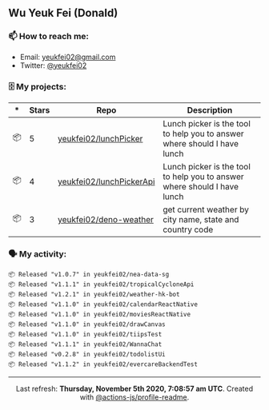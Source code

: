 ## Wu Yeuk Fei (Donald)

### 📫 How to reach me:

- Email: [yeukfei02@gmail.com](yeukfei02@gmail.com)
- Twitter: [@yeukfei02](https://twitter.com/yeukfei02)

### 🗄 My projects:

|*|Stars|Repo|Description|
|---|---|---|---|
| 📦 | 5 | [yeukfei02/lunchPicker](https://github.com/yeukfei02/lunchPicker) | Lunch picker is the tool to help you to answer where should I have lunch |
| 📦 | 4 | [yeukfei02/lunchPickerApi](https://github.com/yeukfei02/lunchPickerApi) | Lunch picker is the tool to help you to answer where should I have lunch |
| 📦 | 3 | [yeukfei02/deno-weather](https://github.com/yeukfei02/deno-weather) | get current weather by city name, state and country code |

### 🗣 My activity:

```
📦 Released "v1.0.7" in yeukfei02/nea-data-sg
📦 Released "v1.1.1" in yeukfei02/tropicalCycloneApi
📦 Released "v1.2.1" in yeukfei02/weather-hk-bot
📦 Released "v1.1.0" in yeukfei02/calendarReactNative
📦 Released "v1.1.0" in yeukfei02/moviesReactNative
📦 Released "v1.1.0" in yeukfei02/drawCanvas
📦 Released "v1.1.0" in yeukfei02/tiipsTest
📦 Released "v1.1.1" in yeukfei02/WannaChat
📦 Released "v0.2.8" in yeukfei02/todolistUi
📦 Released "v1.1.2" in yeukfei02/evercareBackendTest
```

<!-- <img src="https://github-readme-stats.vercel.app/api?username=yeukfei02&show_icons=true&count_private=true&theme=radical" />

<img src="https://github-readme-stats.vercel.app/api/top-langs/?username=yeukfei02&theme=radical" /> -->

---

<p align="center">Last refresh: <b>Thursday, November 5th 2020, 7:08:57 am UTC</b>. Created with <a href=https://github.com/marketplace/actions/profile-readme>@actions-js/profile-readme</a>.</p>
